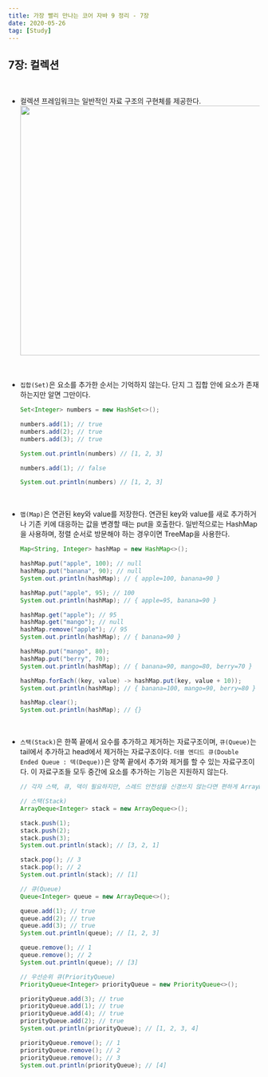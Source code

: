 ```yaml
---
title: 가장 빨리 만나는 코어 자바 9 정리 - 7장
date: 2020-05-26
tag: [Study]
---
```


## 7장: 컬렉션

<br>

- 컬렉션 프레임워크는 일반적인 자료 구조의 구현체를 제공한다.  
    <img src="https://www.eginnovations.com/blog/wp-content/uploads/2020/06/collection-framework-hierarchy.png" width="500">

<br>

- `집합(Set)`은 요소를 추가한 순서는 기억하지 않는다. 단지 그 집합 안에 요소가 존재하는지만 알면 그만이다.

    ```java
    Set<Integer> numbers = new HashSet<>();

    numbers.add(1); // true
    numbers.add(2); // true
    numbers.add(3); // true

    System.out.println(numbers) // [1, 2, 3]

    numbers.add(1); // false

    System.out.println(numbers) // [1, 2, 3]
    ```

<br>

- `맵(Map)`은 연관된 key와 value를 저장한다. 연관된 key와 value를 새로 추가하거나 기존 키에 대응하는 값을 변경할 때는 put을 호출한다. 일반적으로는 HashMap을 사용하며, 정렬 순서로 방문해야 하는 경우이면 TreeMap을 사용한다.

    ```java
    Map<String, Integer> hashMap = new HashMap<>();

    hashMap.put("apple", 100); // null
    hashMap.put("banana", 90); // null
    System.out.println(hashMap); // { apple=100, banana=90 }

    hashMap.put("apple", 95); // 100
    System.out.println(hashMap); // { apple=95, banana=90 }

    hashMap.get("apple"); // 95
    hashMap.get("mango"); // null
    hashMap.remove("apple"); // 95
    System.out.println(hashMap); // { banana=90 }

    hashMap.put("mango", 80);
    hashMap.put("berry", 70);
    System.out.println(hashMap); // { banana=90, mango=80, berry=70 }

    hashMap.forEach((key, value) -> hashMap.put(key, value + 10));
    System.out.println(hashMap); // { banana=100, mango=90, berry=80 }

    hashMap.clear();
    System.out.println(hashMap); // {}
    ```

<br>

- `스택(Stack)`은 한쪽 끝에서 요수를 추가하고 제거하는 자료구조이며, `큐(Queue)`는 tail에서 추가하고 head에서 제거하는 자료구조이다. `더블 엔디드 큐(Double Ended Queue : 덱(Deque))`은 양쪽 끝에서 추가와 제거를 할 수 있는 자료구조이다. 이 자료구조들 모두 중간에 요소를 추가하는 기능은 지원하지 않는다.

    ```java
    // 각자 스택, 큐, 덱이 필요하지만, 스레드 안전성을 신경쓰지 않는다면 편하게 ArrayDeque을 사용한다.

    // 스택(Stack)
    ArrayDeque<Integer> stack = new ArrayDeque<>();

    stack.push(1);
    stack.push(2);
    stack.push(3);
    System.out.println(stack); // [3, 2, 1]

    stack.pop(); // 3
    stack.pop(); // 2
    System.out.println(stack); // [1]

    // 큐(Queue)
    Queue<Integer> queue = new ArrayDeque<>();

    queue.add(1); // true
    queue.add(2); // true
    queue.add(3); // true
    System.out.println(queue); // [1, 2, 3]

    queue.remove(); // 1
    queue.remove(); // 2
    System.out.println(queue); // [3]

    // 우선순위 큐(PriorityQueue)
    PriorityQueue<Integer> priorityQueue = new PriorityQueue<>();

    priorityQueue.add(3); // true
    priorityQueue.add(1); // true
    priorityQueue.add(4); // true
    priorityQueue.add(2); // true
    System.out.println(priorityQueue); // [1, 2, 3, 4]

    priorityQueue.remove(); // 1
    priorityQueue.remove(); // 2
    priorityQueue.remove(); // 3
    System.out.println(priorityQueue); // [4]
    ```

